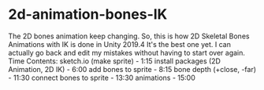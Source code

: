 # 2d-animation-bones-IK
The 2D bones animation keep changing. So, this is how 2D Skeletal Bones Animations with IK is done in Unity 2019.4  It's the best one yet. I can actually go back and edit my mistakes without having to start over again.   Time Contents: sketch.io (make sprite) - 1:15 install packages (2D Animation, 2D IK) - 6:00 add bones to sprite - 8:15 bone depth (+close, -far) - 11:30 connect bones to sprite - 13:30 animations - 15:00
